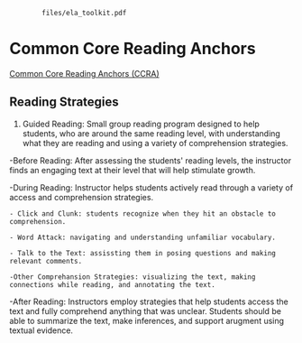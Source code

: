 ```pdf
		files/ela_toolkit.pdf
```

# Common Core Reading Anchors

[Common Core Reading Anchors (CCRA)](http://www.corestandards.org/ELA-Literacy/CCRA/R/)

## Reading Strategies

1. Guided Reading: Small group reading program designed to help students, who are around the same reading level, with understanding what they are reading and using a variety of comprehension strategies.

-Before Reading: After assessing the students' reading levels, the instructor finds an engaging text at their level that will help stimulate growth.

-During Reading: Instructor helps students actively read through a variety of access and comprehension strategies. 

	- Click and Clunk: students recognize when they hit an obstacle to comprehension.

	- Word Attack: navigating and understanding unfamiliar vocabulary.

	- Talk to the Text: assissting them in posing questions and making relevant comments.

	-Other Comprehansion Strategies: visualizing the text, making connections while reading, and annotating the text.

-After Reading: Instructors employ strategies that help students access the text and fully comprehend anything that was unclear. Students should be able to summarize the text, make inferences, and support arugment using textual evidence.
